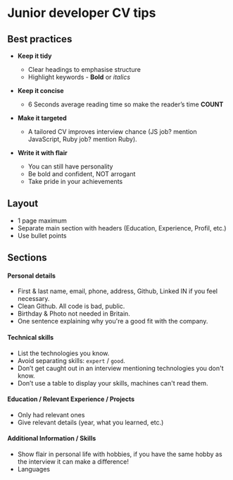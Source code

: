 # Junior developer CV tips

## Best practices

- **Keep it tidy**
  - Clear headings to emphasise structure
  - Highlight keywords - **Bold** or *italics*
  
- **Keep it concise**
  - 6 Seconds average reading time so make the reader’s time **COUNT**
  
- **Make it targeted**
  - A tailored CV improves interview chance (JS job? mention JavaScript, Ruby job? mention Ruby).

- **Write it with flair**
  - You can still have personality
  - Be bold and confident, NOT arrogant
  - Take pride in your achievements
  
## Layout

- 1 page maximum
- Separate main section with headers (Education, Experience, Profil, etc.)
- Use bullet points

## Sections

#### Personal details
- First & last name, email, phone, address, Github, Linked IN if you feel necessary.
- Clean Github. All code is bad, public.
- Birthday & Photo not needed in Britain.
- One sentence explaining why you're a good fit with the company.

#### Technical skills

- List the technologies you know.
- Avoid separating skills: `expert` / `good`. 
- Don’t get caught out in an interview mentioning technologies you don't know.
- Don’t use a table to display your skills, machines can't read them.

#### Education / Relevant Experience / Projects

- Only had relevant ones
- Give relevant details (year, what you learned, etc.)

#### Additional Information / Skills 

- Show flair in personal life with hobbies, if you have the same hobby as the interview it can make a difference!
- Languages 

